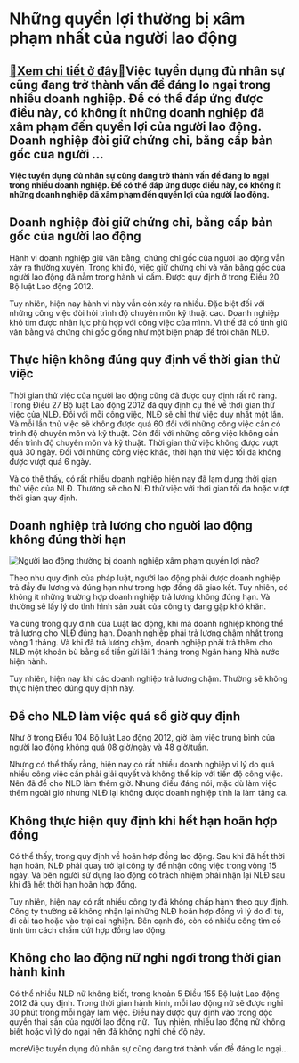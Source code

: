 Những quyền lợi thường bị xâm phạm nhất của người lao động
==========================================================

[:gift:Xem chi tiết ở đây:gift:](https://hddtvn.com/nhung-quyen-loi-thuong-bi-xam-pham-nhat-cua-nguoi-lao-dong/)Việc tuyển dụng đủ nhân sự cũng đang trở thành vấn đề đáng lo ngại trong nhiều doanh nghiệp. Để có thể đáp ứng được điều này, có không ít những doanh nghiệp đã xâm phạm đến quyền lợi của người lao động. Doanh nghiệp đòi giữ chứng chỉ, bằng cấp bản gốc của người …
-----------------------------------------------------------------------------------------------------------------------------------------------------------------------------------------------------------------------------------------------------------------------

**Việc tuyển dụng đủ nhân sự cũng đang trở thành vấn đề đáng lo ngại trong nhiều doanh nghiệp. Để có thể đáp ứng được điều này, có không ít những doanh nghiệp đã xâm phạm đến quyền lợi của người lao động.**



Doanh nghiệp đòi giữ chứng chỉ, bằng cấp bản gốc của người lao động
-------------------------------------------------------------------


Hành vi doanh nghiệp giữ văn bằng, chứng chỉ gốc của người lao động vẫn xảy ra thường xuyên. Trong khi đó, việc giữ chứng chỉ và văn bằng gốc của người lao động đã nằm trong hành vi cấm. Được quy định ở trong Điều 20 Bộ luật Lao động 2012.


Tuy nhiên, hiện nay hành vi này vẫn còn xảy ra nhiều. Đặc biệt đối với những công việc đòi hỏi trình độ chuyên môn kỹ thuật cao. Doanh nghiệp khó tìm được nhân lực phù hợp với công việc của mình. Vì thế đã cố tình giữ văn bằng và chứng chỉ gốc giống như một biện pháp để trói chân NLĐ.


Thực hiện không đúng quy định về thời gian thử việc
---------------------------------------------------


Thời gian thử việc của người lao động cũng đã được quy định rất rõ ràng. Trong Điều 27 Bộ luật Lao động 2012 đã quy định cụ thể về thời gian thử việc của NLĐ. Đối với mỗi công việc, NLĐ sẽ chỉ thử việc duy nhất một lần. Và mỗi lần thử việc sẽ không được quá 60 đối với những công việc cần có trình độ chuyên môn và kỹ thuật. Còn đối với những công việc không cần đến trình độ chuyên môn và kỹ thuật. Thời gian thử việc không được vượt quá 30 ngày. Đối với những công việc khác, thời hạn thử việc tối đa không được vượt quá 6 ngày.


Và có thể thấy, có rất nhiều doanh nghiệp hiện nay đã lạm dụng thời gian thử việc của NLĐ. Thường sẽ cho NLĐ thử việc với thời gian tối đa hoặc vượt thời gian quy định.


Doanh nghiệp trả lương cho người lao động không đúng thời hạn
-------------------------------------------------------------


![Người lao động thường bị doanh nghiệp xâm phạm quyền lợi nào?](https://hddtvn.com/wp-content/uploads/2021/01/mb-nhung-quy-dinh-tra-luong-co-ban-nhat-ma-doanh-nghiep-can-biet.jpg)


Theo như quy định của pháp luật, người lao động phải được doanh nghiệp trả đầy đủ lương và đúng hạn như trong hợp đồng đã giao kết. Tuy nhiên, có không ít những trường hợp doanh nghiệp trả lương không đúng hạn. Và thường sẽ lấy lý do tình hình sản xuất của công ty đang gặp khó khăn.


Và cũng trong quy định của Luật lao động, khi mà doanh nghiệp không thể trả lương cho NLĐ đúng hạn. Doanh nghiệp phải trả lương chậm nhất trong vòng 1 tháng. Và khi đã trả lương chậm, doanh nghiệp phải trả thêm cho NLĐ một khoản bù bằng số tiền gửi lãi 1 tháng trong Ngân hàng Nhà nước hiện hành.


Tuy nhiên, hiện nay khi các doanh nghiệp trả lương chậm. Thường sẽ không thực hiện theo đúng quy định này.


Để cho NLĐ làm việc quá số giờ quy định
---------------------------------------


Như ở trong Điều 104 Bộ luật Lao động 2012, giờ làm việc trung bình của người lao động không quá 08 giờ/ngày và 48 giờ/tuần.


Nhưng có thể thấy rằng, hiện nay có rất nhiều doanh nghiệp vì lý do quá nhiều công việc cần phải giải quyết và không thể kip với tiến độ công việc. Nên đã để cho NLĐ làm thêm giờ. Nhưng điều đáng nói, mặc dù làm việc thêm ngoài giờ nhưng NLĐ lại không được doanh nghiệp tính là làm tăng ca.


Không thực hiện quy định khi hết hạn hoãn hợp đồng
--------------------------------------------------


Có thể thấy, trong quy định về hoãn hợp đồng lao động. Sau khi đã hết thời hạn hoãn, NLĐ phải quay trở lại công ty để nhận công việc trong vòng 15 ngày. Và bên người sử dụng lao động có trách nhiệm phải nhận lại NLĐ sau khi đã hết thời hạn hoãn hợp đồng.


Tuy nhiên, hiện nay có rất nhiều công ty đã không chấp hành theo quy định. Công ty thường sẽ không nhận lại những NLĐ hoãn hợp đồng vì lý do đi tù, đi cải tạo hoặc vào trại cai nghiện. Bên cạnh đó, còn có nhiều công tìm cố tình tìm cách chấm dứt hợp đồng lao động.


Không cho lao động nữ nghỉ ngơi trong thời gian hành kinh
---------------------------------------------------------


Có thể nhiều NLĐ nữ không biết, trong khoản 5 Điều 155 Bộ luật Lao động 2012 đã quy định. Trong thời gian hành kinh, mỗi lao động nữ sẽ được nghỉ 30 phút trong mỗi ngày làm việc. Điều này được quy định vào trong độc quyền thai sản của người lao động nữ.  Tuy nhiên, nhiều lao động nữ không biết hoặc vì lý do ngại nên đã không nghỉ chế độ này.


moreViệc tuyển dụng đủ nhân sự cũng đang trở thành vấn đề đáng lo ngại…


